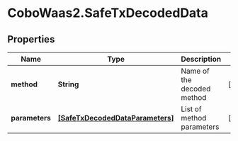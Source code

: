 # CoboWaas2.SafeTxDecodedData

## Properties

Name | Type | Description | Notes
------------ | ------------- | ------------- | -------------
**method** | **String** | Name of the decoded method | [optional] 
**parameters** | [**[SafeTxDecodedDataParameters]**](SafeTxDecodedDataParameters.md) | List of method parameters | [optional] 


